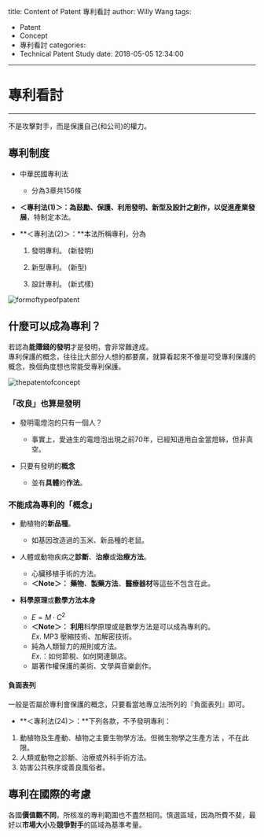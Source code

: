 title: Content of Patent 專利看討
author: Willy Wang
tags:
  - Patent
  - Concept
  - 專利看討
categories:
  - Technical Patent Study
date: 2018-05-05 12:34:00
---
# 專利看討

---

不是攻擊對手，而是保護自己(和公司)的權力。

## 專利制度

- 中華民國專利法

  - 分為3章共156條



- **＜專利法(1)＞：**為鼓勵、保護、利用發明、新型及設計之創作，以**促進產業發展**，特制定本法。

- **＜專利法(2)＞：**本法所稱專利，分為

  1. 發明專利。 (新發明)

  2. 新型專利。 (新型)
  3. 設計專利。 (新式樣) 



![formoftypeofpatent](\blog\images\formoftypeofpatent.png)



## 什麼可以成為專利？

若認為**能賺錢的發明**才是發明，會非常難達成。<br>專利保護的概念，往往比大部分人想的都要廣，就算看起來不像是可受專利保護的概念，換個角度想也常能受專利保護。



![thepatentofconcept](\blog\images\thepatentofconcept.png)



### 「改良」也算是發明

- 發明電燈泡的只有一個人？
  - 事實上，愛迪生的電燈泡出現之前70年，已經知道用白金當燈絲，但非真空。



- 只要有發明的**概念**
  - 並有**具體**的**作法**。



### 不能成為專利的「概念」

- 動植物的**新品種**。

  - 如基因改造過的玉米、新品種的老鼠。
- 人體或動物疾病之**診斷**、**治療**或**治療方法**。

  - 心臟移植手術的方法。
  - **＜Note＞：** **藥物**、**製藥方法**、**醫療器材**等這些不包含在此。
- **科學原理**或**數學方法本身**
  - $E = M\cdot C^2$
  - **＜Note＞：** **利用**科學原理或是數學方法是可以成為專利的。<br>$Ex.$ MP3 壓縮技術、加解密技術。
  - 純為人類智力的規則或方法。<br>$Ex.$：如何節稅、如何開連鎖店。
  - 屬著作權保護的美術、文學與音樂創作。



#### 負面表列

一般是否屬於專利會保護的概念，只要看當地專立法所列的『負面表列』即可。

- **＜專利法(24)＞：**下列各款，不予發明專利：

1. 動植物及生產動、植物之主要生物學方法。但微生物學之生產方法 ，不在此限。
2. 人類或動物之診斷、治療或外科手術方法。 
3. 妨害公共秩序或善良風俗者。 



## 專利在國際的考慮

各國**價值觀不同**，所核准的專利範圍也不盡然相同。慎選區域，因為所費不斐，最好以**市場大小**及**競爭對手**的區域為基準考量。

